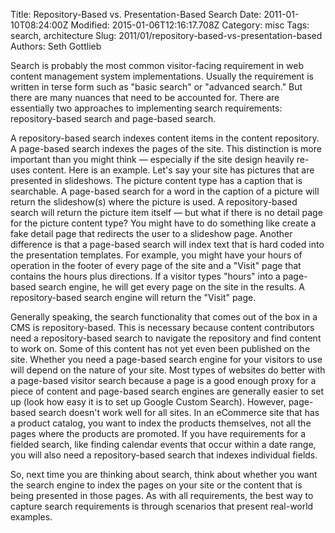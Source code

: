 Title: Repository-Based vs. Presentation-Based Search
Date: 2011-01-10T08:24:00Z
Modified: 2015-01-06T12:16:17.708Z
Category: misc
Tags: search, architecture
Slug: 2011/01/repository-based-vs-presentation-based
Authors: Seth Gottlieb

Search is probably the most common visitor-facing requirement in web content management system implementations. Usually the requirement is written in terse form such as "basic search" or "advanced search." But there are many nuances that need to be accounted for. There are essentially two approaches to implementing search requirements: repository-based search and page-based search.  

A repository-based search indexes content items in the content repository. A page-based search indexes the pages of the site. This distinction is more important than you might think — especially if the site design heavily re-uses content. Here is an example. Let's say your site has pictures that are presented in slideshows. The picture content type has a caption that is searchable. A page-based search for a word in the caption of a picture will return the slideshow(s) where the picture is used. A repository-based search will return the picture item itself — but what if there is no detail page for the picture content type? You might have to do something like create a fake detail page that redirects the user to a slideshow page. Another difference is that a page-based search will index text that is hard coded into the presentation templates. For example, you might have your hours of operation in the footer of every page of the site and a "Visit" page that contains the hours plus directions. If a visitor types "hours" into a page-based search engine, he will get every page on the site in the results. A repository-based search engine will return the "Visit" page.  

  
Generally speaking, the search functionality that comes out of the box in a CMS is repository-based. This is necessary because content contributors need a repository-based search to navigate the repository and find content to work on. Some of this content has not yet even been published on the site. Whether you need a page-based search engine for your visitors to use will depend on the nature of your site. Most types of websites do better with a page-based visitor search because a page is a good enough proxy for a piece of content and page-based search engines are generally easier to set up (look how easy it is to set up Google Custom Search). However, page-based search doesn't work well for all sites. In an eCommerce site that has a product catalog, you want to index the products themselves, not all the pages where the products are promoted. If you have requirements for a fielded search, like finding calendar events that occur within a date range, you will also need a repository-based search that indexes individual fields.  

So, next time you are thinking about search, think about whether you want the search engine to index the pages on your site or the content that is being presented in those pages. As with all requirements, the best way to capture search requirements is through scenarios that present real-world examples.
